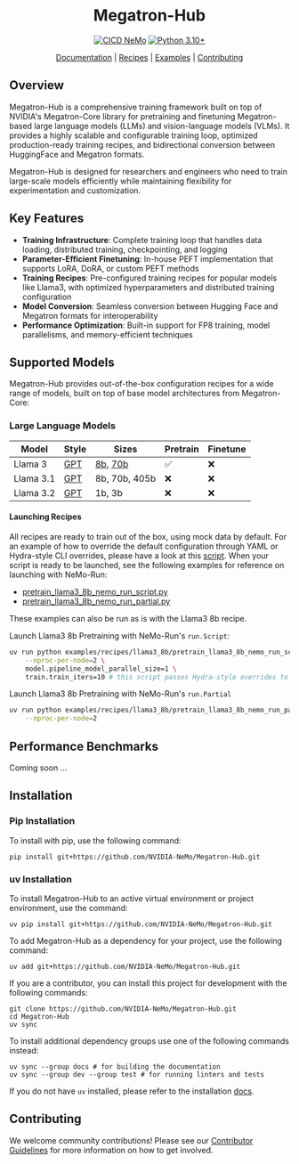 <div align="center">

# Megatron-Hub

<!-- [![codecov](https://codecov.io/github/NVIDIA-NeMo/Megatron-Hub/graph/badge.svg?token=4NMKZVOW2Z)](https://codecov.io/github/NVIDIA-NeMo/Megatron-Hub) -->
[![CICD NeMo](https://github.com/NVIDIA-NeMo/Megatron-Hub/actions/workflows/cicd-main.yml/badge.svg)](https://github.com/NVIDIA-NeMo/Megatron-Hub/actions/workflows/cicd-main.yml)
[![Python 3.10+](https://img.shields.io/badge/python-3.10+-blue.svg)](https://www.python.org/downloads/release/python-3100/)
<!-- [![GitHub Stars](https://img.shields.io/github/stars/NVIDIA-NeMo/Megatron-Hub.svg?style=social&label=Star&maxAge=2592000)](https://github.com/NVIDIA-NeMo/Megatron-Hub/stargazers/) -->

[Documentation](https://nemo-framework-documentation.gitlab-master-pages.nvidia.com/megatron-hub-build/) | [Recipes](#supported-models) | [Examples](https://github.com/NVIDIA-NeMo/Megatron-Hub/tree/maanug/readme-content/examples) | [Contributing](https://github.com/NVIDIA-NeMo/Megatron-Hub/blob/main/CONTRIBUTING.md)
</div>

## Overview

Megatron-Hub is a comprehensive training framework built on top of NVIDIA's Megatron-Core library for pretraining and finetuning Megatron-based large language models (LLMs) and vision-language models (VLMs). It provides a highly scalable and configurable training loop, optimized production-ready training recipes, and bidirectional conversion between HuggingFace and Megatron formats.

Megatron-Hub is designed for researchers and engineers who need to train large-scale models efficiently while maintaining flexibility for experimentation and customization.

## Key Features

- **Training Infrastructure**: Complete training loop that handles data loading, distributed training, checkpointing, and logging
- **Parameter-Efficient Finetuning**: In-house PEFT implementation that supports LoRA, DoRA, or custom PEFT methods
- **Training Recipes**: Pre-configured training recipes for popular models like Llama3, with optimized hyperparameters and distributed training configuration
- **Model Conversion**: Seamless conversion between Hugging Face and Megatron formats for interoperability
- **Performance Optimization**: Built-in support for FP8 training, model parallelisms, and memory-efficient techniques

## Supported Models

Megatron-Hub provides out-of-the-box configuration recipes for a wide range of models, built on top of base model architectures from Megatron-Core:

### Large Language Models

| Model                  | Style     | Sizes     | Pretrain     | Finetune     |
|------------------------|-----------|-----------|--------------|--------------|
| Llama 3                | [GPT](https://github.com/NVIDIA-NeMo/Megatron-Hub/blob/main/src/megatron/hub/models/gpt_provider.py)       | [8b](https://github.com/NVIDIA-NeMo/Megatron-Hub/blob/main/src/megatron/hub/recipes/llama/llama3_8b.py), [70b](https://github.com/NVIDIA-NeMo/Megatron-Hub/blob/main/src/megatron/hub/recipes/llama/llama3_70b.py)   | ✅ | ❌ |
| Llama 3.1              | [GPT](https://github.com/NVIDIA-NeMo/Megatron-Hub/blob/main/src/megatron/hub/models/gpt_provider.py)       | 8b, 70b, 405b    | ❌ | ❌ |
| Llama 3.2              | [GPT](https://github.com/NVIDIA-NeMo/Megatron-Hub/blob/main/src/megatron/hub/models/gpt_provider.py)       | 1b, 3b           | ❌ | ❌ |

#### Launching Recipes

All recipes are ready to train out of the box, using mock data by default. For an example of how to override the default configuration through YAML or Hydra-style CLI overrides, please have a look at this [script](https://github.com/NVIDIA-NeMo/Megatron-Hub/examples/recipes/llama3_8b/pretrain_llama3_8b.py). When your script is ready to be launched, see the following examples for reference on launching with NeMo-Run:

- [pretrain_llama3_8b_nemo_run_script.py](https://github.com/NVIDIA-NeMo/Megatron-Hub/blob/main/examples/recipes/llama3_8b/pretrain_llama3_8b_nemo_run_script.py)
- [pretrain_llama3_8b_nemo_run_partial.py](https://github.com/NVIDIA-NeMo/Megatron-Hub/blob/main/examples/recipes/llama3_8b/pretrain_llama3_8b_nemo_run_partial.py)


These examples can also be run as is with the Llama3 8b recipe.

Launch Llama3 8b Pretraining with NeMo-Run's `run.Script`:
```sh
uv run python examples/recipes/llama3_8b/pretrain_llama3_8b_nemo_run_script.py \
    --nproc-per-node=2 \
    model.pipeline_model_parallel_size=1 \
    train.train_iters=10 # this script passes Hydra-style overrides to the target script
```

Launch Llama3 8b Pretraining with NeMo-Run's `run.Partial`
```sh
uv run python examples/recipes/llama3_8b/pretrain_llama3_8b_nemo_run_partial.py \
    --nproc-per-node=2
```

<!-- ### Vision-Language Models -->


## Performance Benchmarks

Coming soon ...

## Installation 

### Pip Installation
To install with pip, use the following command:
```
pip install git+https://github.com/NVIDIA-NeMo/Megatron-Hub.git
```


### uv Installation
To install Megatron-Hub to an active virtual environment or project environment, use the command:
```
uv pip install git+https://github.com/NVIDIA-NeMo/Megatron-Hub.git
```

To add Megatron-Hub as a dependency for your project, use the following command:
```
uv add git+https://github.com/NVIDIA-NeMo/Megatron-Hub.git
```

If you are a contributor, you can install this project for development with the following commands:
```
git clone https://github.com/NVIDIA-NeMo/Megatron-Hub.git
cd Megatron-Hub
uv sync
```

To install additional dependency groups use one of the following commands instead:
```
uv sync --group docs # for building the documentation
uv sync --group dev --group test # for running linters and tests
```

If you do not have `uv` installed, please refer to the installation [docs](https://docs.astral.sh/uv/getting-started/installation/).

## Contributing

We welcome community contributions! Please see our [Contributor Guidelines](https://github.com/NVIDIA-NeMo/Megatron-Hub/blob/main/CONTRIBUTING.md) for more information on how to get involved.
